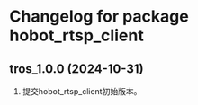 # Changelog for package hobot_rtsp_client


tros_1.0.0 (2024-10-31)
------------------
1. 提交hobot_rtsp_client初始版本。


